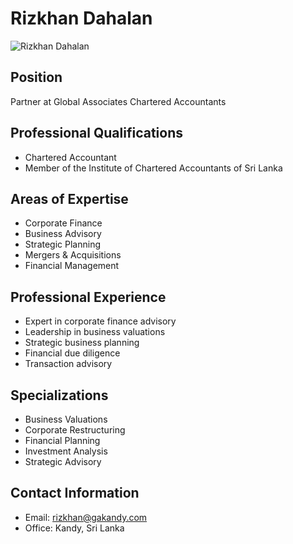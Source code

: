 # Rizkhan Dahalan

![Rizkhan Dahalan](https://ik.imagekit.io/d36vkx7c33/gakandy/rizkhan-dahalan.jpg)

## Position
Partner at Global Associates Chartered Accountants

## Professional Qualifications
- Chartered Accountant
- Member of the Institute of Chartered Accountants of Sri Lanka

## Areas of Expertise
- Corporate Finance
- Business Advisory
- Strategic Planning
- Mergers & Acquisitions
- Financial Management

## Professional Experience
- Expert in corporate finance advisory
- Leadership in business valuations
- Strategic business planning
- Financial due diligence
- Transaction advisory

## Specializations
- Business Valuations
- Corporate Restructuring
- Financial Planning
- Investment Analysis
- Strategic Advisory

## Contact Information
- Email: rizkhan@gakandy.com
- Office: Kandy, Sri Lanka
